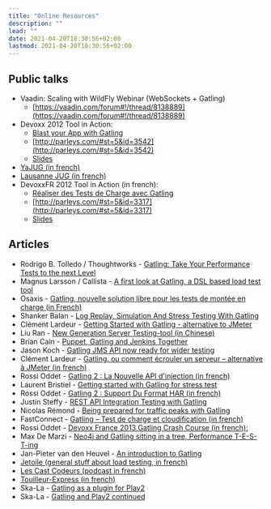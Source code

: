 ```yaml
---
title: "Online Resources"
description: ""
lead: ""
date: 2021-04-20T18:30:56+02:00
lastmod: 2021-04-20T18:30:56+02:00
---
```


## Public talks

* Vaadin: Scaling with WildFly Webinar (WebSockets + Gatling)
  - [https://vaadin.com/forum#!/thread/8138889](https://vaadin.com/forum#!/thread/8138889)
* Devoxx 2012 Tool in Action:
  - [Blast your App with Gatling](https://www.youtube.com/watch?v=pIGo77gX2bs)
  - [http://parleys.com/#st=5&id=3542](http://parleys.com/#st=5&id=3542)
  - [Slides](http://www.slideshare.net/slandelle/gatling-tool-in-action-at-devoxx-2012)
* [YaJUG (in french)](http://www.parleys.com/#st=5&id=3416)
* [Lausanne JUG (in french)](http://parleys.com/#st=5&id=3665&sl=0)
* DevoxxFR 2012 Tool in Action (in french):
  - [Réaliser des Tests de Charge avec Gatling](https://www.youtube.com/watch?v=m3u3w0qbn9o)
  - [http://parleys.com/#st=5&id=3317](http://parleys.com/#st=5&id=3317)
  - [Slides](http://www.slideshare.net/slandelle/gatling-devoxxfr-2012-12715696)

## Articles

* Rodrigo B. Tolledo / Thoughtworks - [Gatling: Take Your Performance Tests to the next Level](http://www.thoughtworks.com/insights/blog/gatling-take-your-performance-tests-next-level)
* Magnus Larsson / Callista - [A first look at Gatling, a DSL based load test tool](http://callistaenterprise.se/blogg/teknik/2014/04/16/a-first-look-at-gatling-a-dsl-based-load-test-tool/)
* Osaxis - [Gatling, nouvelle solution libre pour les tests de montée en charge (in French)](http://www.osaxis.fr/blog/gatling-nouvelle-solution-libre-pour-les-tests-de-montee-en-charge/)
* Shanker Balan - [Log Replay, Simulation And Stress Testing With Gatling](http://shankerbalan.net/blog/log-replay-simulation-and-stress-testing-with-gatling/)
* Clément Lardeur - [Getting Started with Gatling - alternative to JMeter](http://clardeur.blogspot.fr/2013/07/getting-started-gatling-alternative-jmeter.html)
* Liu Ran - [New Generation Server Testing-tool (in Chinese)](http://www.infoq.com/cn/articles/new-generation-server-testing-tool-gatling)
* Brian Cain - [Puppet, Gatling and Jenkins Together](http://puppetlabs.com/blog/puppet-gatling-and-jenkins-together)
* Jason Koch - [Gatling JMS API now ready for wider testing](http://fasterjava.blogspot.com.au/2013/07/gatling-jms-api-now-ready-for-wider.html)
* Clément Lardeur - [Gatling, ou comment écrouler un serveur – alternative à JMeter (in french) ](http://blog.xebia.fr/2013/07/11/gatling-ou-comment-ecrouler-un-serveur-alternative-a-jmeter)
* Rossi Oddet - [Gatling 2 : La Nouvelle API d'injection (in french)](http://blog.roddet.com/2013/06/gatling2-new-inject-api)
* Laurent Bristiel - [Getting started with Gatling for stress test](http://laurent.bristiel.com/getting-started-with-gatling-for-stress-test)
* Rossi Oddet - [Gatling 2 : Support Du Format HAR (in french)](http://blog.roddet.com/2013/06/gatling2-har-support)
* Justin Steffy - [REST API Integration Testing with Gatling](http://devblog.orgsync.com/2013/05/03/rest-api-integration-testing-with-gatling/)
* Nicolas Rémond - [Being prepared for traffic peaks with Gatling](http://nremond.github.io/2013/04/20/being-prepared-for-traffic-peaks-with-gatling.html)
* FastConnect - [Gatling – Test de charge et cloudification (in french)](http://blog.fastconnect.fr/?p=1995)
* Rossi Oddet - [Devoxx France 2013 Gatling Crash Course (in french):](http://blog.roddet.com/2013/03/devoxxfr13-lab-gatling-crash-course/)
* Max De Marzi - [Neo4j and Gatling sitting in a tree, Performance T-E-S-T-ing](http://maxdemarzi.com/2013/02/14/neo4j-and-gatling-sitting-in-a-tree-performance-t-e-s-t-ing/)
* Jan-Pieter van den Heuvel - [An introduction to Gatling](http://www.plotprojects.com/en/blog/an-introduction-to-gatling)
* [Jetoile (general stuff about load testing, in french)](http://jetoile.blogspot.fr/2012/10/test-de-charge-mode-demploi.html)
* [Les Cast Codeurs (podcast in french)](http://lescastcodeurs.com/2012/05/les-cast-codeurs-podcast-episode-58-interview-sur-gatling-avec-stephane-landelle)
* [Touilleur-Express (in french)](http://www.touilleur-express.fr/2012/01/28/presentation-de-gatling-au-paris-scala-user-group)
* Ska-La - [Gatling as a plugin for Play2 ](http://ska-la.blogspot.fr/2012/03/gatling-tool-plugin-for-play-20.html)
* Ska-La - [Gatling and Play2 continued](http://ska-la.blogspot.fr/2012/04/gatling-and-play20-continued.html)
